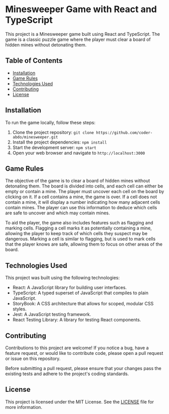 # Minesweeper Game with React and TypeScript

This project is a Minesweeper game built using React and TypeScript. The game is a classic puzzle game where the player must clear a board of hidden mines without detonating them.

## Table of Contents

- [Installation](#installation)
- [Game Rules](#game-rules)
- [Technologies Used](#technologies-used)
- [Contributing](#contributing)
- [License](#license)

## Installation

To run the game locally, follow these steps:

1. Clone the project repository: `git clone https://github.com/coder-abdo/minesweeper.git`
2. Install the project dependencies: `npm install`
3. Start the development server: `npm start`
4. Open your web browser and navigate to `http://localhost:3000`

## Game Rules

The objective of the game is to clear a board of hidden mines without detonating them. The board is divided into cells, and each cell can either be empty or contain a mine. The player must uncover each cell on the board by clicking on it. If a cell contains a mine, the game is over. If a cell does not contain a mine, it will display a number indicating how many adjacent cells contain mines. The player can use this information to deduce which cells are safe to uncover and which may contain mines.

To aid the player, the game also includes features such as flagging and marking cells. Flagging a cell marks it as potentially containing a mine, allowing the player to keep track of which cells they suspect may be dangerous. Marking a cell is similar to flagging, but is used to mark cells that the player knows are safe, allowing them to focus on other areas of the board.

## Technologies Used

This project was built using the following technologies:

- React: A JavaScript library for building user interfaces.
- TypeScript: A typed superset of JavaScript that compiles to plain JavaScript.
- StoryBook: A CSS architecture that allows for scoped, modular CSS styles.
- Jest: A JavaScript testing framework.
- React Testing Library: A library for testing React components.

## Contributing

Contributions to this project are welcome! If you notice a bug, have a feature request, or would like to contribute code, please open a pull request or issue on this repository.

Before submitting a pull request, please ensure that your changes pass the existing tests and adhere to the project's coding standards.

## License

This project is licensed under the MIT License. See the [LICENSE](LICENSE) file for more information.
